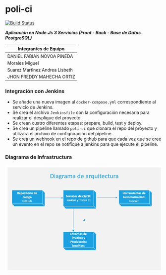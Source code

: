 # poli-ci
[![Build Status](https://travis-ci.com/mimoralesga/poli-ci.svg?branch=main)](https://travis-ci.com/mimoralesga/poli-ci)


***Aplicación en Node.Js***
***3 Servicios (Front - Back - Base de Datos PostgreSQL)***

| Integrantes de Equipo |
|-|
| DANIEL FABIAN NOVOA PINEDA|
| Morales Miguel |
|Suarez Martinez Andrea Lisbeth |
|JHON FREDDY MAHECHA ORTIZ|

### Integración con Jenkins
- Se añade una nueva imagen al `docker-compose.yml` correspondiente al servicio de Jenkins.
- Se crea el archivo `Jenkinsfile` con la configuración necesaria para realizar el despligue del proyecto.
- Se crean cuatro diferentes etapas: prepare, build, test y deploy.
- Se crea un pipeline llamado `poli-ci` que clonara el repo del proyecto y utilizara el archivo de configuiración del pipeline.
- Se crea un webhook en el repo de github para que cada vez que se cree un evento en el repo se notifique a jenkins para que ejecute el pipeline.

### Diagrama de Infrastructura
![Diagrama de Infrastructura](/docs/assets/infrastructure-diagram.jpeg)